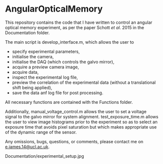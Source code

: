 # AngularOpticalMemory

This repository contains the code that I have written to control an angular optical memory experiment, as per the paper Schott _et al_. 2015 in the Documentation folder. 

The main script is develop_interface.m, which allows the user to 
- specify experimental parameters,
- initialise the camera,
- initialise the DAQ (which controls the galvo mirror),
- acquire a preview camera image,
- acquire data,
- inspect the experimental log file,
- preview the correlation of the experimental data (without a translational shift being applied),
- save the data anf log file for post processing.

All necessary functions are contained with the Functions folder. 

Additionally, manual_voltage_control.m allows the user to set a voltage signal to the galvo mirror for system alignment. test_exposure_time.m allows the user to view image histograms prior to the experiment so as to select an exposure time that avoids pixel saturation but which makes appropriate use of the dynamic range of the sensor. 

Any omissions, bugs, questions, or comments, please contact me on <e.james.14@ucl.ac.uk>.

Documentation/experimental_setup.jpg
